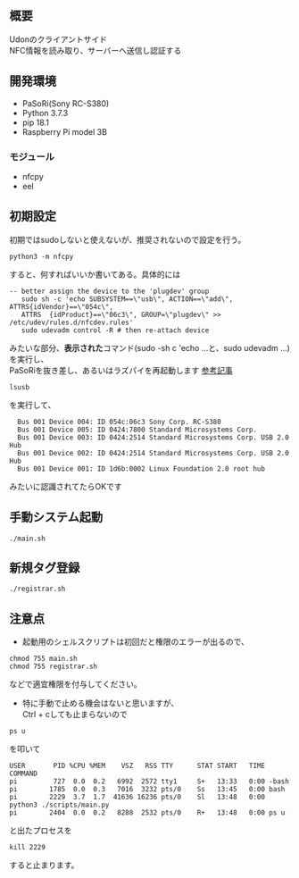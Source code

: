 ## 概要
Udonのクライアントサイド  
NFC情報を読み取り、サーバーへ送信し認証する
## 開発環境
- PaSoRi(Sony RC-S380)
- Python 3.7.3
- pip 18.1
- Raspberry Pi model 3B
### モジュール
- nfcpy
- eel
## 初期設定
初期ではsudoしないと使えないが、推奨されないので設定を行う。  
```
python3 -m nfcpy
```
すると、何すればいいか書いてある。具体的には
```
-- better assign the device to the 'plugdev' group  
   sudo sh -c 'echo SUBSYSTEM==\"usb\", ACTION==\"add\", ATTRS{idVendor}==\"054c\",   
   ATTRS  {idProduct}==\"06c3\", GROUP=\"plugdev\" >> /etc/udev/rules.d/nfcdev.rules'  
   sudo udevadm control -R # then re-attach device  
```
みたいな部分、**表示された**コマンド(sudo -sh c 'echo ...と、sudo udevadm ...)を実行し、  
PaSoRiを抜き差し、あるいはラズパイを再起動します
[参考記事](https://qiita.com/irutack/items/61a783eb9d5c78d5a3f6)

```
lsusb
```
を実行して、
```
  Bus 001 Device 004: ID 054c:06c3 Sony Corp. RC-S380
  Bus 001 Device 005: ID 0424:7800 Standard Microsystems Corp.   
  Bus 001 Device 003: ID 0424:2514 Standard Microsystems Corp. USB 2.0 Hub  
  Bus 001 Device 002: ID 0424:2514 Standard Microsystems Corp. USB 2.0 Hub  
  Bus 001 Device 001: ID 1d6b:0002 Linux Foundation 2.0 root hub  
```
みたいに認識されてたらOKです  

## 手動システム起動
```
./main.sh
```

## 新規タグ登録
```
./registrar.sh
```

## 注意点
- 起動用のシェルスクリプトは初回だと権限のエラーが出るので、
```
chmod 755 main.sh
chmod 755 registrar.sh
```
などで適宜権限を付与してください。
- 特に手動で止める機会はないと思いますが、  
Ctrl + cしても止まらないので
```
ps u
```
を叩いて
```
USER       PID %CPU %MEM    VSZ   RSS TTY      STAT START   TIME COMMAND
pi         727  0.0  0.2   6992  2572 tty1     S+   13:33   0:00 -bash
pi        1785  0.0  0.3   7016  3232 pts/0    Ss   13:45   0:00 bash
pi        2229  3.7  1.7  41636 16236 pts/0    Sl   13:48   0:00 python3 ./scripts/main.py
pi        2404  0.0  0.2   8288  2532 pts/0    R+   13:48   0:00 ps u

```
と出たプロセスを
```
kill 2229
```
すると止まります。

